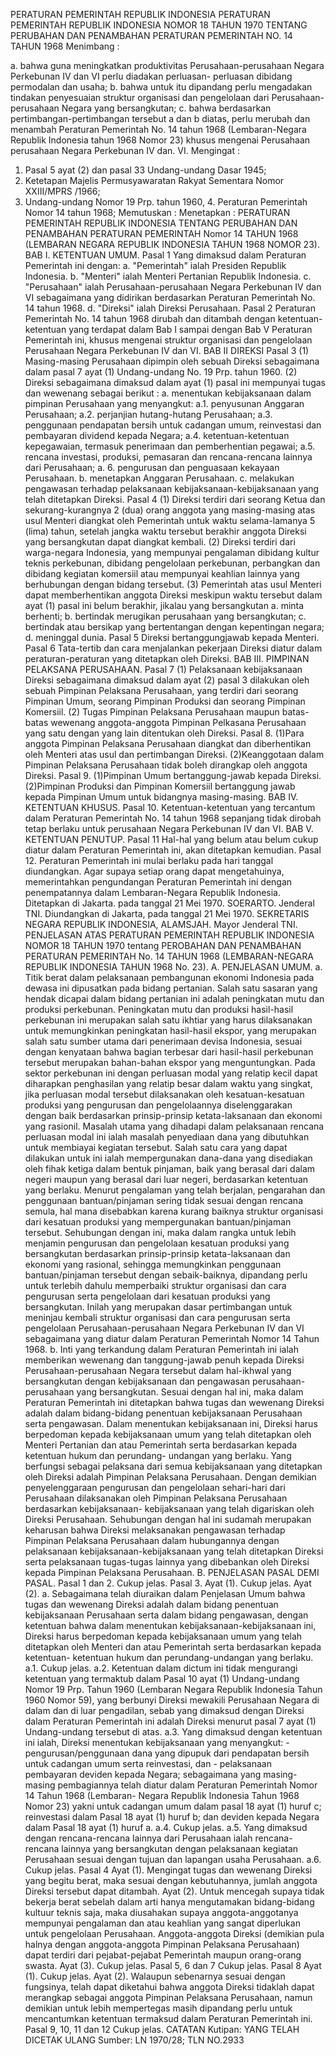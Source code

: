  PERATURAN PEMERINTAH REPUBLIK INDONESIA PERATURAN PEMERINTAH REPUBLIK INDONESIA NOMOR 18 TAHUN 1970 TENTANG PERUBAHAN DAN PENAMBAHAN PERATURAN PEMERINTAH NO. 14 TAHUN 1968
Menimbang :

a. bahwa guna meningkatkan produktivitas Perusahaan-perusahaan Negara Perkebunan IV dan VI perlu diadakan perluasan- perluasan dibidang permodalan dan usaha;
b. bahwa untuk itu dipandang perlu mengadakan tindakan penyesuaian struktur organisasi dan pengelolaan dari Perusahaan-perusahaan Negara yang bersangkutan;
c. bahwa berdasarkan pertimbangan-pertimbangan tersebut a dan b diatas, perlu merubah dan menambah Peraturan Pemerintah No. 14 tahun 1968 (Lembaran-Negara Republik Indonesia tahun 1968 Nomor 23) khusus mengenai Perusahaan perusahaan Negara Perkebunan IV dan. VI.
Mengingat :

1. Pasal 5 ayat (2) dan pasal 33 Undang-undang Dasar 1945;
2. Ketetapan Majelis Permusyawaratan Rakyat Sementara Nomor XXIII/MPRS /1966;
3. Undang-undang Nomor 19 Prp. tahun 1960, 4. Peraturan Pemerintah Nomor 14 tahun 1968; Memutuskan : Menetapkan : PERATURAN PEMERINTAH REPUBLIK INDONESIA TENTANG PERUBAHAN DAN PENAMBAHAN PERATURAN PEMERINTAH Nomor 14 TAHUN 1968 (LEMBARAN NEGARA REPUBLIK INDONESIA TAHUN 1968 NOMOR 23). BAB I. KETENTUAN UMUM.
Pasal 1
Yang dimaksud dalam Peraturan Pemerintah ini dengan:
a. "Pemerintah" ialah Presiden Republik Indonesia.
b. "Menteri" ialah Menteri Pertanian Republik Indonesia.
c. "Perusahaan" ialah Perusahaan-perusahaan Negara Perkebunan IV dan VI sebagaimana yang didirikan berdasarkan Peraturan Pemerintah No. 14 tahun 1968.
d. "Direksi" ialah Direksi Perusahaan.
Pasal 2
Peraturan Pemerintah No. 14 tahun 1968 dirubah dan ditambah dengan ketentuan-ketentuan yang terdapat dalam Bab I sampai dengan Bab V Peraturan Pemerintah ini, khusus mengenai struktur organisasi dan pengelolaan Perusahaan Negara Perkebunan IV dan VI.
BAB II DIREKSI
Pasal 3
(1) Masing-masing Perusahaan dipimpin oleh sebuah Direksi sebagaimana dalam pasal 7 ayat (1) Undang-undang No. 19 Prp. tahun 1960.
(2) Direksi sebagaimana dimaksud dalam ayat (1) pasal ini mempunyai tugas dan wewenang sebagai berikut :
a. menentukan kebijaksanaan dalam pimpinan Perusahaan yang menyangkut:
a.1. penyusunan Anggaran Perusahaan;
a.2. perjanjian hutang-hutang Perusahaan;
a.3. penggunaan pendapatan bersih untuk cadangan umum, reinvestasi dan pembayaran dividend kepada Negara;
a.4. ketentuan-ketentuan kepegawaian, termasuk penerimaan dan pemberhentian pegawai;
a.5. rencana investasi, produksi, pemasaran dan rencana-rencana lainnya dari Perusahaan;
a. 6. pengurusan dan penguasaan kekayaan Perusahaan.
b. menetapkan Anggaran Perusahaan.
c. melakukan pengawasan terhadap pelaksanaan kebijaksanaan-kebijaksanaan yang telah ditetapkan Direksi.
Pasal 4
(1) Direksi terdiri dari seorang Ketua dan sekurang-kurangnya 2 (dua) orang anggota yang masing-masing atas usul Menteri diangkat oleh Pemerintah untuk waktu selama-lamanya 5 (lima) tahun, setelah jangka waktu tersebut berakhir anggota Direksi yang bersangkutan dapat diangkat kembali.
(2) Direksi terdiri dari warga-negara Indonesia, yang mempunyai pengalaman dibidang kultur teknis perkebunan, dibidang pengelolaan perkebunan, perbangkan dan dibidang kegiatan komersiil atau mempunyai keahlian lainnya yang berhubungan dengan bidang tersebut.
(3) Pemerintah atas usul Menteri dapat memberhentikan anggota Direksi meskipun waktu tersebut dalam ayat (1) pasal ini belum berakhir, jikalau yang bersangkutan a. minta berhenti;
b. bertindak merugikan perusahaan yang bersangkutan;
c. bertindak atau bersikap yang bertentangan dengan kepentingan negara;
d. meninggal dunia.
Pasal 5
Direksi bertanggungjawab kepada Menteri.
Pasal 6
Tata-tertib dan cara menjalankan pekerjaan Direksi diatur dalam peraturan-peraturan yang ditetapkan oleh Direksi. BAB III. PIMPINAN PELAKSANA PERUSAHAAN.
Pasal 7
(1) Pelaksanaan kebijaksanaan Direksi sebagaimana dimaksud dalam ayat (2) pasal 3 dilakukan oleh sebuah Pimpinan Pelaksana Perusahaan, yang terdiri dari seorang Pimpinan Umum, seorang Pimpinan Produksi dan seorang Pimpinan Komersiil.
(2) Tugas Pimpinan Pelaksana Perusahaan maupun batas-batas wewenang anggota-anggota Pimpinan Pelkasana Perusahaan yang satu dengan yang lain ditentukan oleh Direksi. Pasal 8.
(1)Para anggota Pimpinan Pelaksana Perusahaan diangkat dan diberhentikan oleh Menteri atas usul dan pertimbangan Direksi.
(2)Keanggotaan dalam Pimpinan Pelaksana Perusahaan tidak boleh dirangkap oleh anggota Direksi. Pasal 9.
(1)Pimpinan Umum bertanggung-jawab kepada Direksi. (2)Pimpinan Produksi dan Pimpinan Komersiil bertanggung jawab kepada Pimpinan Umum untuk bidangnya masing-masing. BAB IV. KETENTUAN KHUSUS. Pasal 10. Ketentuan-ketentuan yang tercantum dalam Peraturan Pemerintah No. 14 tahun 1968 sepanjang tidak dirobah tetap berlaku untuk perusahaan Negara Perkebunan IV dan VI. BAB V. KETENTUAN PENUTUP.
Pasal 11
Hal-hal yang belum atau belum cukup diatur dalam Peraturan Pemerintah ini, akan ditetapkan kemudian. Pasal 12. Peraturan Pemerintah ini mulai berlaku pada hari tanggal diundangkan. Agar supaya setiap orang dapat mengetahuinya, memerintahkan pengundangan Peraturan Pemerintah ini dengan penempatannya dalam Lembaran-Negara Republik Indonesia. Ditetapkan di Jakarta. pada tanggal 21 Mei 1970. SOERARTO. Jenderal TNI. Diundangkan di Jakarta, pada tanggal 21 Mei 1970. SEKRETARIS NEGARA REPUBLIK INDONESIA, ALAMSJAH. Mayor Jenderal TNI. PENJELASAN ATAS PERATURAN PEMERINTAH REPUBLIK INDONESIA NOMOR 18 TAHUN 1970 tentang PEROBAHAN DAN PENAMBAHAN PERATURAN PEMERINTAH No. 14 TAHUN 1968 (LEMBARAN-NEGARA REPUBLIK INDONESIA TAHUN 1968 No. 23). A. PENJELASAN UMUM.
a. Titik berat dalam pelaksanaan pembangunan ekonomi Indonesia pada dewasa ini dipusatkan pada bidang pertanian. Salah satu sasaran yang hendak dicapai dalam bidang pertanian ini adalah peningkatan mutu dan produksi perkebunan. Peningkatan mutu dan produksi hasil-hasil perkebunan ini merupakan salah satu ikhtiar yang harus dilaksanakan untuk memungkinkan peningkatan hasil-hasil ekspor, yang merupakan salah satu sumber utama dari penerimaan devisa Indonesia, sesuai dengan kenyataan bahwa bagian terbesar dari hasil-hasil perkebunan tersebut merupakan bahan-bahan ekspor yang menguntungkan. Pada sektor perkebunan ini dengan perluasan modal yang relatip kecil dapat diharapkan penghasilan yang relatip besar dalam waktu yang singkat, jika perluasan modal tersebut dilaksanakan oleh kesatuan-kesatuan produksi yang pengurusan dan pengelolaannya diselenggarakan dengan baik berdasarkan prinsip-prinsip ketata-laksanaan dan ekonomi yang rasionil. Masalah utama yang dihadapi dalam pelaksanaan rencana perluasan modal ini ialah masalah penyediaan dana yang dibutuhkan untuk membiayai kegiatan tersebut. Salah satu cara yang dapat dilakukan untuk ini ialah mempergunakan dana-dana yang disediakan oleh fihak ketiga dalam bentuk pinjaman, baik yang berasal dari dalam negeri maupun yang berasal dari luar negeri, berdasarkan ketentuan yang berlaku. Menurut pengalaman yang telah berjalan, pengarahan dan penggunaan bantuan/pinjaman sering tidak sesuai dengan rencana semula, hal mana disebabkan karena kurang baiknya struktur organisasi dari kesatuan produksi yang mempergunakan bantuan/pinjaman tersebut. Sehubungan dengan ini, maka dalam rangka untuk lebih menjamin pengurusan dan pengelolaan kesatuan produksi yang bersangkutan berdasarkan prinsip-prinsip ketata-laksanaan dan ekonomi yang rasional, sehingga memungkinkan penggunaan bantuan/pinjaman tersebut dengan sebaik-baiknya, dipandang perlu untuk terlebih dahulu memperbaiki struktur organisasi dan cara pengurusan serta pengelolaan dari kesatuan produksi yang bersangkutan. Inilah yang merupakan dasar pertimbangan untuk meninjau kembali struktur organisasi dan cara pengurusan serta pengelolaan Perusahaan-perusahaan Negara Perkebunan IV dan VI sebagaimana yang diatur dalam Peraturan Pemerintah Nomor 14 Tahun 1968.
b. Inti yang terkandung dalam Peraturan Pemerintah ini ialah memberikan wewenang dan tanggung-jawab penuh kepada Direksi Perusahaan-perusahaan Negara tersebut dalam hal-ikhwal yang bersangkutan dengan kebijaksanaan dan pengawasan perusahaan- perusahaan yang bersangkutan. Sesuai dengan hal ini, maka dalam Peraturan Pemerintah ini ditetapkan bahwa tugas dan wewenang Direksi adalah dalam bidang-bidang penentuan kebijaksanaan Perusahaan serta pengawasan. Dalam menentukan kebijaksanaan ini, Direksi harus berpedoman kepada kebijaksanaan umum yang telah ditetapkan oleh Menteri Pertanian dan atau Pemerintah serta berdasarkan kepada ketentuan hukum dan perundang- undangan yang berlaku. Yang berfungsi sebagai pelaksana dari semua kebijaksanaan yang ditetapkan oleh Direksi adalah Pimpinan Pelaksana Perusahaan. Dengan demikian penyelenggaraan pengurusan dan pengelolaan sehari-hari dari Perusahaan dilaksanakan oleh Pimpinan Pelaksana Perusahaan berdasarkan kebijaksanaan- kebijaksanaan yang telah digariskan oleh Direksi Perusahaan. Sehubungan dengan hal ini sudamah merupakan keharusan bahwa Direksi melaksanakan pengawasan terhadap Pimpinan Pelaksana Perusahaan dalam hubungannya dengan pelaksanaan kebijaksanaan-kebijaksanaan yang telah ditetapkan Direksi serta pelaksanaan tugas-tugas lainnya yang dibebankan oleh Direksi kepada Pimpinan Pelaksana Perusahaan. B. PENJELASAN PASAL DEMI PASAL. Pasal 1 dan 2. Cukup jelas. Pasal 3. Ayat (1). Cukup jelas. Ayat (2). a. Sebagaimana telah diuraikan dalam Penjelasan Umum bahwa tugas dan wewenang Direksi adalah dalam bidang penentuan kebijaksanaan Perusahaan serta dalam bidang pengawasan, dengan ketentuan bahwa dalam menentukan kebijaksanaan-kebijaksanaan ini, Direksi harus berpedoman kepada kebijaksanaan umum yang telah ditetapkan oleh Menteri dan atau Pemerintah serta berdasarkan kepada ketentuan- ketentuan hukum dan perundang-undangan yang berlaku.
a.1. Cukup jelas.
a.2. Ketentuan dalam dictum ini tidak mengurangi ketentuan yang termaktub dalam Pasal 10 ayat (1) Undang-undang Nomor 19 Prp. Tahun 1960 (Lembaran Negara Republik Indonesia Tahun 1960 Nomor 59), yang berbunyi Direksi mewakili Perusahaan Negara di dalam dan di luar pengadilan, sebab yang dimaksud dengan Direksi dalam Peraturan Pemerintah ini adalah Direksi menurut pasal 7 ayat (1) Undang-undang tersebut di atas.
a.3. Yang dimaksud dengan ketentuan ini ialah, Direksi menentukan kebijaksanaan yang menyangkut: - pengurusan/penggunaan dana yang dipupuk dari pendapatan bersih untuk cadangan umum serta reinvestasi, dan - pelaksanaan pembayaran deviden kepada Negara; sebagaimana yang masing-masing pembagiannya telah diatur dalam Peraturan Pemerintah Nomor 14 Tahun 1968 (Lembaran- Negara Republik Indonesia Tahun 1968 Nomor 23) yakni untuk cadangan umum dalam pasal 18 ayat (1) huruf c; reinvestasi dalam Pasal 18 ayat (1) huruf b; dan deviden kepada Negara dalam Pasal 18 ayat (1) huruf a.
a.4. Cukup jelas. a.5. Yang dimaksud dengan rencana-rencana lainnya dari Perusahaan ialah rencana-rencana lainnya yang bersangkutan dengan pelaksanaan kegiatan Perusahaan sesuai dengan tujuan dan lapangan usaha Perusahaan.
a.6. Cukup jelas.
Pasal 4
Ayat (1). Mengingat tugas dan wewenang Direksi yang begitu berat, maka sesuai dengan kebutuhannya, jumlah anggota Direksi tersebut dapat ditambah. Ayat (2). Untuk mencegah supaya tidak bekerja berat sebelah dalam arti hanya mengutamakan bidang-bidang kultuur teknis saja, maka diusahakan supaya anggota-anggotanya mempunyai pengalaman dan atau keahlian yang sangat diperlukan untuk pengelolaan Perusahaan. Anggota-anggota Direksi (demikian pula halnya dengan anggota-anggota Pimpinan Pelaksana Perusahaan) dapat terdiri dari pejabat-pejabat Pemerintah maupun orang-orang swasta. Ayat (3). Cukup jelas. Pasal 5, 6 dan 7 Cukup jelas.
Pasal 8
Ayat (1). Cukup jelas. Ayat (2). Walaupun sebenarnya sesuai dengan fungsinya, telah dapat diketahui bahwa anggota Direksi tidaklah dapat merangkap sebagai anggota Pimpinan Pelaksana Perusahaan, namun demikian untuk lebih mempertegas masih dipandang perlu untuk mencantumkan ketentuan termaksud dalam Peraturan Pemerintah ini. Pasal 9, 10, 11 dan 12 Cukup jelas. CATATAN Kutipan: YANG TELAH DICETAK ULANG Sumber: LN 1970/28; TLN NO.2933